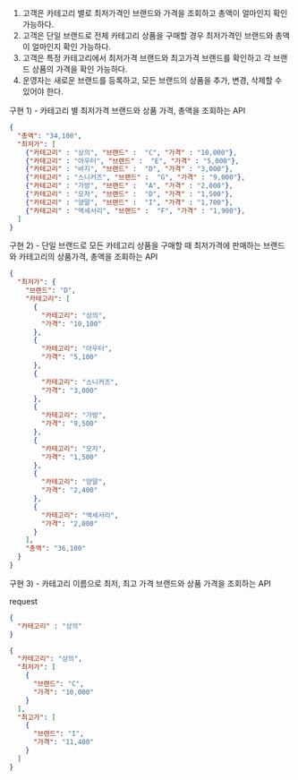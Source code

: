 1. 고객은 카테고리 별로 최저가격인 브랜드와 가격을 조회하고 총액이 얼마인지 확인 가능하다.
2. 고객은 단일 브랜드로 전체 카테고리 상품을 구매할 경우 최저가격인 브랜드와 총액이 얼마인지 확인 가능하다.
3. 고객은 특정 카테고리에서 최저가격 브랜드와 최고가격 브랜드를 확인하고 각 브랜드 상품의 가격을 확인 가능하다.
4. 운영자는 새로운 브랜드를 등록하고, 모든 브랜드의 상품을 추가, 변경, 삭제할 수 있어야 한다.


구현 1) - 카테고리 별 최저가격 브랜드와 상품 가격, 총액을 조회하는 API

```json
{
  "총액": "34,100",
  "최저가": [
    {"카테고리" : "상의", "브랜드" :  "C", "가격" : "10,000"},
    {"카테고리" : "아우터", "브랜드" :  "E", "가격" : "5,000"},
    {"카테고리" : "바지", "브랜드" :  "D", "가격" : "3,000"},
    {"카테고리" : "스니커즈", "브랜드" :  "G", "가격" : "9,000"},
    {"카테고리" : "가방", "브랜드" :  "A", "가격" : "2,000"},
    {"카테고리" : "모자", "브랜드" :  "D", "가격" : "1,500"},
    {"카테고리" : "양말", "브랜드" :  "I", "가격" : "1,700"},
    {"카테고리" : "액세서리", "브랜드" :  "F", "가격" : "1,900"},
  ]
}
```
구현 2) - 단일 브랜드로 모든 카테고리 상품을 구매할 때 최저가격에 판매하는 브랜드와 카테고리의 상품가격, 총액을
조회하는 API

```json
{
  "최저가": {
    "브랜드": "D",
    "카테고리": [
      {
        "카테고리": "상의",
        "가격": "10,100"
      },
      {
        "카테고리": "아우터",
        "가격": "5,100"
      },
      {
        "카테고리": "스니커즈",
        "가격": "3,000"
      },
      {
        "카테고리": "가방",
        "가격": "9,500"
      },
      {
        "카테고리": "모자",
        "가격": "1,500"
      },
      {
        "카테고리": "양말",
        "가격": "2,400"
      },
      {
        "카테고리": "액세서리",
        "가격": "2,000"
      }
    ],
    "총액": "36,100"
  }
}
```

구현 3) - 카테고리 이름으로 최저, 최고 가격 브랜드와 상품 가격을 조회하는 API

request

```json
{
  "카테고리" : "상의"
}
```

```json
{
  "카테고리": "상의",
  "최저가": [
    {
      "브랜드": "C",
      "가격": "10,000"
    }
  ],
  "최고가": [
    {
      "브랜드": "I",
      "가격": "11,400"
    }
  ]
}
```
